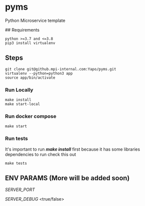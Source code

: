 # pyms
Python Microservice template

## Requirements
```
python >=3.7 and <=3.8
pip3 install virtualenv
```

## Steps
```
git clone git@github.mpi-internal.com:Yapo/pyms.git
virtualenv --python=python3 app
source app/bin/activate
```

### Run Locally
```
make install
make start-local
```

### Run docker compose
```
make start
```

### Run tests

It's important to run ***make install*** first because it has some libraries dependencies to run check this out

```
make tests
```


## ENV PARAMS (More will be added soon)

*SERVER_PORT* <num>
  
*SERVER_DEBUG* <true/false>
